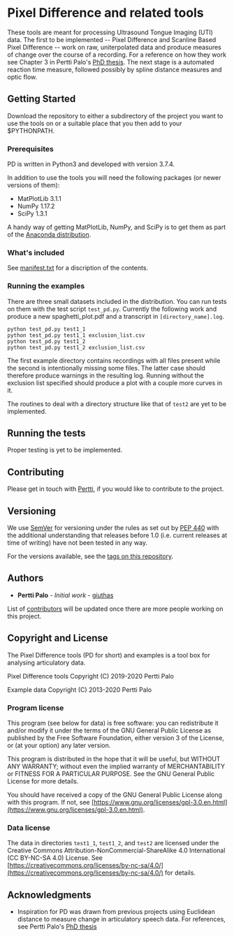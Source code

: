 # Pixel Difference and related tools

These tools are meant for processing Ultrasound Tongue Imaging (UTI)
data. The first to be implemented -- Pixel Difference and Scanline
Based Pixel Difference -- work on raw, uniterpolated data and produce
measures of change over the course of a recording. For a reference on
how they work see Chapter 3 in Pertti Palo's [PhD
thesis](https://eresearch.qmu.ac.uk/handle/20.500.12289/10163). The
next stage is a automated reaction time measure, followed possibly by
spline distance measures and optic flow.


## Getting Started

Download the repository to either a subdirectory of the project you
want to use the tools on or a suitable place that you then add to your
$PYTHONPATH. 


### Prerequisites

PD is written in Python3 and developed with version 3.7.4.

In addition to use the tools you will need the following packages (or
newer versions of them):
* MatPlotLib 3.1.1
* NumPy 1.17.2
* SciPy 1.3.1

A handy way of getting MatPlotLib, NumPy, and SciPy is to get them as
part of the [Anaconda
distribution](https://www.anaconda.com/distribution/#download-section).


### What's included

See
[manifest.txt](https://github.com/giuthas/pd/blob/master/manifest.txt)
for a discription of the contents.


### Running the examples

There are three small datasets included in the distribution. You can
run tests on them with the test script `test_pd.py`. Currently the
following work and produce a new spaghetti_plot.pdf and a transcript
in `[directory_name].log`.

```
python test_pd.py test1_1
python test_pd.py test1_1 exclusion_list.csv
python test_pd.py test1_2
python test_pd.py test1_2 exclusion_list.csv
```

The first example directory contains recordings with all files present
while the second is intentionally missing some files. The latter case
should therefore produce warnings in the resulting log. Running
without the exclusion list specified should produce a plot with a
couple more curves in it.

The routines to deal with a directory structure like that of `test2`
are yet to be implemented.


## Running the tests

Proper testing is yet to be implemented.


## Contributing

Please get in touch with [Pertti](https://taurlin.org), if you would
like to contribute to the project.


## Versioning

We use [SemVer](http://semver.org/) for versioning under the rules as
set out by [PEP 440](https://www.python.org/dev/peps/pep-0440/) with
the additional understanding that releases before 1.0 (i.e. current
releases at time of writing) have not been tested in any way.

For the versions available, see the [tags on this
repository](https://github.com/giuthas/pd/tags).


## Authors

* **Pertti Palo** - *Initial work* - [giuthas](https://github.com/giuthas)

List of [contributors](https://github.com/your/project/contributors)
will be updated once  there are more people working on this project.


## Copyright and License

The Pixel Difference tools (PD for short) and examples is a tool box
for analysing articulatory data.  

Pixel Difference tools Copyright (C) 2019-2020 Pertti Palo

Example data Copyright (C) 2013-2020 Pertti Palo

### Program license

This program (see below for data) is free software: you can
redistribute it and/or modify it under the terms of the GNU General
Public License as published by the Free Software Foundation, either
version 3 of the License, or (at your option) any later version.

This program is distributed in the hope that it will be useful, but
WITHOUT ANY WARRANTY; without even the implied warranty of
MERCHANTABILITY or FITNESS FOR A PARTICULAR PURPOSE. See the GNU
General Public License for more details.

You should have received a copy of the GNU General Public License
along with this program.  If not, see
[https://www.gnu.org/licenses/gpl-3.0.en.html](https://www.gnu.org/licenses/gpl-3.0.en.html).


### Data license

The data in directories `test1_1`, `test1_2`, and `test2` are licensed
under the Creative Commons Attribution-NonCommercial-ShareAlike 4.0
International (CC BY-NC-SA 4.0) License. See
[https://creativecommons.org/licenses/by-nc-sa/4.0/](https://creativecommons.org/licenses/by-nc-sa/4.0/)
for details.


## Acknowledgments

* Inspiration for PD was drawn from previous projects using Euclidean
  distance to measure change in articulatory speech data. For
  references, see Pertti Palo's [PhD
  thesis](https://eresearch.qmu.ac.uk/handle/20.500.12289/10163)

